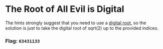 # The Root of All Evil is Digital 

The hints strongly suggest that you need to use a [digital root](https://en.wikipedia.org/wiki/Digital_root), so the solution is just to take the digital root of sqrt(2) up to the provided indices.

### Flag: `63431133`
